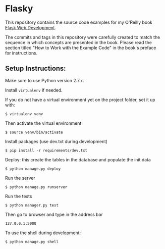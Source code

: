 Flasky
======

This repository contains the source code examples for my O'Reilly book [Flask Web Development](http://www.flaskbook.com).

The commits and tags in this repository were carefully created to match the sequence in which concepts are presented in the book. Please read the section titled "How to Work with the Example Code" in the book's preface for instructions.

## Setup Instructions:

Make sure to use Python version 2.7.x.

Install `virtualenv` if needed.

If you do not have a virtual environment yet on the project folder, set it up with:

    $ virtualenv venv

Then activate the virtual environment

    $ source venv/bin/activate

Install packages (use dev.txt during development)

    $ pip install -r requirements/dev.txt

Deploy: this create the tables in the database and populate the init data

    $ python manage.py deploy

Run the server

    $ python manage.py runserver

Run the tests

    $ python manager.py test

Then go to browser and type in the address bar

    127.0.0.1:5000

To use the shell during development:

    $ python manage.py shell
